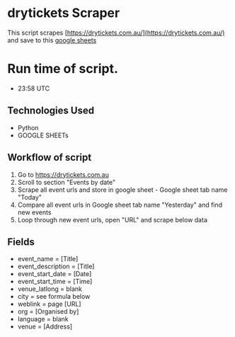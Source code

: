 # drytickets Scraper

This script scrapes [https://drytickets.com.au/](https://drytickets.com.au/) and save to this [google sheets](https://docs.google.com/spreadsheets/d/1fMD-Ld9LOn8LctXuaFYywv3mY_LugjS1syd-bCizer0/edit?pli=1&gid=1789520897#gid=1789520897)

# Run time of script.
   - 23:58 UTC

## Technologies Used
- Python
- GOOGLE SHEETs

## Workflow of script
1. Go to https://drytickets.com.au
2. Scroll to section "Events by date"
3. Scrape all event urls and store in google sheet - Google sheet tab name "Today"
4. Compare all event urls in Google sheet tab name "Yesterday" and find new events
5. Loop through new event urls, open "URL" and scrape below data

## Fields
- event_name = [Title]
- event_description = [Title]
- event_start_date = [Date]
- event_start_time = [Time]
- venue_latlong = blank
- city = see formula below
- weblink = page [URL]
- org = [Organised by]
- language = blank
- venue = [Address]


